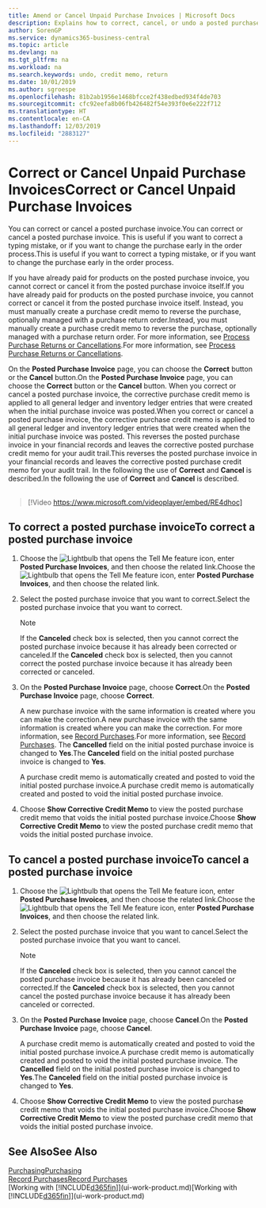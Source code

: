 ```yaml
---
title: Amend or Cancel Unpaid Purchase Invoices | Microsoft Docs
description: Explains how to correct, cancel, or undo a posted purchase invoice and automatically create a purchase credit memo.
author: SorenGP
ms.service: dynamics365-business-central
ms.topic: article
ms.devlang: na
ms.tgt_pltfrm: na
ms.workload: na
ms.search.keywords: undo, credit memo, return
ms.date: 10/01/2019
ms.author: sgroespe
ms.openlocfilehash: 81b2ab1956e1468bfcce2f438edbed934f4de703
ms.sourcegitcommit: cfc92eefa8b06fb426482f54e393f0e6e222f712
ms.translationtype: HT
ms.contentlocale: en-CA
ms.lasthandoff: 12/03/2019
ms.locfileid: "2883127"
---
```

# <a name="correct-or-cancel-unpaid-purchase-invoices"></a><span data-ttu-id="c4c6e-103">Correct or Cancel Unpaid Purchase Invoices</span><span class="sxs-lookup"><span data-stu-id="c4c6e-103">Correct or Cancel Unpaid Purchase Invoices</span></span>
<span data-ttu-id="c4c6e-104">You can correct or cancel a posted purchase invoice.</span><span class="sxs-lookup"><span data-stu-id="c4c6e-104">You can correct or cancel a posted purchase invoice.</span></span> <span data-ttu-id="c4c6e-105">This is useful if you want to correct a typing mistake, or if you want to change the purchase early in the order process.</span><span class="sxs-lookup"><span data-stu-id="c4c6e-105">This is useful if you want to correct a typing mistake, or if you want to change the purchase early in the order process.</span></span>

<span data-ttu-id="c4c6e-106">If you have already paid for products on the posted purchase invoice, you cannot correct or cancel it from the posted purchase invoice itself.</span><span class="sxs-lookup"><span data-stu-id="c4c6e-106">If you have already paid for products on the posted purchase invoice, you cannot correct or cancel it from the posted purchase invoice itself.</span></span> <span data-ttu-id="c4c6e-107">Instead, you must manually create a purchase credit memo to reverse the purchase, optionally managed with a purchase return order.</span><span class="sxs-lookup"><span data-stu-id="c4c6e-107">Instead, you must manually create a purchase credit memo to reverse the purchase, optionally managed with a purchase return order.</span></span> <span data-ttu-id="c4c6e-108">For more information, see [Process Purchase Returns or Cancellations](purchasing-how-process-purchase-returns-cancellations.md).</span><span class="sxs-lookup"><span data-stu-id="c4c6e-108">For more information, see [Process Purchase Returns or Cancellations](purchasing-how-process-purchase-returns-cancellations.md).</span></span>

<span data-ttu-id="c4c6e-109">On the **Posted Purchase Invoice** page, you can choose the **Correct** button or the **Cancel** button.</span><span class="sxs-lookup"><span data-stu-id="c4c6e-109">On the **Posted Purchase Invoice** page, you can choose the **Correct** button or the **Cancel** button.</span></span> <span data-ttu-id="c4c6e-110">When you correct or cancel a posted purchase invoice, the corrective purchase credit memo is applied to all general ledger and inventory ledger entries that were created when the initial purchase invoice was posted.</span><span class="sxs-lookup"><span data-stu-id="c4c6e-110">When you correct or cancel a posted purchase invoice, the corrective purchase credit memo is applied to all general ledger and inventory ledger entries that were created when the initial purchase invoice was posted.</span></span> <span data-ttu-id="c4c6e-111">This reverses the posted purchase invoice in your financial records and leaves the corrective posted purchase credit memo for your audit trail.</span><span class="sxs-lookup"><span data-stu-id="c4c6e-111">This reverses the posted purchase invoice in your financial records and leaves the corrective posted purchase credit memo for your audit trail.</span></span> <span data-ttu-id="c4c6e-112">In the following the use of **Correct** and **Cancel** is described.</span><span class="sxs-lookup"><span data-stu-id="c4c6e-112">In the following the use of **Correct** and **Cancel** is described.</span></span>
<br><br>
> [!Video https://www.microsoft.com/videoplayer/embed/RE4dhoc]

## <a name="to-correct-a-posted-purchase-invoice"></a><span data-ttu-id="c4c6e-113">To correct a posted purchase invoice</span><span class="sxs-lookup"><span data-stu-id="c4c6e-113">To correct a posted purchase invoice</span></span>
1. <span data-ttu-id="c4c6e-114">Choose the ![Lightbulb that opens the Tell Me feature](media/ui-search/search_small.png "Tell me what you want to do") icon, enter **Posted Purchase Invoices**, and then choose the related link.</span><span class="sxs-lookup"><span data-stu-id="c4c6e-114">Choose the ![Lightbulb that opens the Tell Me feature](media/ui-search/search_small.png "Tell me what you want to do") icon, enter **Posted Purchase Invoices**, and then choose the related link.</span></span>  
2. <span data-ttu-id="c4c6e-115">Select the posted purchase invoice that you want to correct.</span><span class="sxs-lookup"><span data-stu-id="c4c6e-115">Select the posted purchase invoice that you want to correct.</span></span>  

    > [!NOTE]  
    >   <span data-ttu-id="c4c6e-116">If the **Canceled** check box is selected, then you cannot correct the posted purchase invoice because it has already been corrected or canceled.</span><span class="sxs-lookup"><span data-stu-id="c4c6e-116">If the **Canceled** check box is selected, then you cannot correct the posted purchase invoice because it has already been corrected or canceled.</span></span>
3. <span data-ttu-id="c4c6e-117">On the **Posted Purchase Invoice** page, choose **Correct**.</span><span class="sxs-lookup"><span data-stu-id="c4c6e-117">On the **Posted Purchase Invoice** page, choose **Correct**.</span></span>

    <span data-ttu-id="c4c6e-118">A new purchase invoice with the same information is created where you can make the correction.</span><span class="sxs-lookup"><span data-stu-id="c4c6e-118">A new purchase invoice with the same information is created where you can make the correction.</span></span> <span data-ttu-id="c4c6e-119">For more information, see [Record Purchases](purchasing-how-record-purchases.md).</span><span class="sxs-lookup"><span data-stu-id="c4c6e-119">For more information, see [Record Purchases](purchasing-how-record-purchases.md).</span></span> <span data-ttu-id="c4c6e-120">The **Cancelled** field on the initial posted purchase invoice is changed to **Yes**.</span><span class="sxs-lookup"><span data-stu-id="c4c6e-120">The **Canceled** field on the initial posted purchase invoice is changed to **Yes**.</span></span>

    <span data-ttu-id="c4c6e-121">A purchase credit memo is automatically created and posted to void the initial posted purchase invoice.</span><span class="sxs-lookup"><span data-stu-id="c4c6e-121">A purchase credit memo is automatically created and posted to void the initial posted purchase invoice.</span></span>
4. <span data-ttu-id="c4c6e-122">Choose **Show Corrective Credit Memo** to view the posted purchase credit memo that voids the initial posted purchase invoice.</span><span class="sxs-lookup"><span data-stu-id="c4c6e-122">Choose **Show Corrective Credit Memo** to view the posted purchase credit memo that voids the initial posted purchase invoice.</span></span>

## <a name="to-cancel-a-posted-purchase-invoice"></a><span data-ttu-id="c4c6e-123">To cancel a posted purchase invoice</span><span class="sxs-lookup"><span data-stu-id="c4c6e-123">To cancel a posted purchase invoice</span></span>
1. <span data-ttu-id="c4c6e-124">Choose the ![Lightbulb that opens the Tell Me feature](media/ui-search/search_small.png "Tell me what you want to do") icon, enter **Posted Purchase Invoices**, and then choose the related link.</span><span class="sxs-lookup"><span data-stu-id="c4c6e-124">Choose the ![Lightbulb that opens the Tell Me feature](media/ui-search/search_small.png "Tell me what you want to do") icon, enter **Posted Purchase Invoices**, and then choose the related link.</span></span>  
2. <span data-ttu-id="c4c6e-125">Select the posted purchase invoice that you want to cancel.</span><span class="sxs-lookup"><span data-stu-id="c4c6e-125">Select the posted purchase invoice that you want to cancel.</span></span>

    > [!NOTE]  
    >   <span data-ttu-id="c4c6e-126">If the **Canceled** check box is selected, then you cannot cancel the posted purchase invoice because it has already been canceled or corrected.</span><span class="sxs-lookup"><span data-stu-id="c4c6e-126">If the **Canceled** check box is selected, then you cannot cancel the posted purchase invoice because it has already been canceled or corrected.</span></span>
3. <span data-ttu-id="c4c6e-127">On the **Posted Purchase Invoice** page, choose **Cancel**.</span><span class="sxs-lookup"><span data-stu-id="c4c6e-127">On the **Posted Purchase Invoice** page, choose **Cancel**.</span></span>

    <span data-ttu-id="c4c6e-128">A purchase credit memo is automatically created and posted to void the initial posted purchase invoice.</span><span class="sxs-lookup"><span data-stu-id="c4c6e-128">A purchase credit memo is automatically created and posted to void the initial posted purchase invoice.</span></span> <span data-ttu-id="c4c6e-129">The **Cancelled** field on the initial posted purchase invoice is changed to **Yes**.</span><span class="sxs-lookup"><span data-stu-id="c4c6e-129">The **Canceled** field on the initial posted purchase invoice is changed to **Yes**.</span></span>
4. <span data-ttu-id="c4c6e-130">Choose **Show Corrective Credit Memo** to view the posted purchase credit memo that voids the initial posted purchase invoice.</span><span class="sxs-lookup"><span data-stu-id="c4c6e-130">Choose **Show Corrective Credit Memo** to view the posted purchase credit memo that voids the initial posted purchase invoice.</span></span>

## <a name="see-also"></a><span data-ttu-id="c4c6e-131">See Also</span><span class="sxs-lookup"><span data-stu-id="c4c6e-131">See Also</span></span>
[<span data-ttu-id="c4c6e-132">Purchasing</span><span class="sxs-lookup"><span data-stu-id="c4c6e-132">Purchasing</span></span>](purchasing-manage-purchasing.md)  
[<span data-ttu-id="c4c6e-133">Record Purchases</span><span class="sxs-lookup"><span data-stu-id="c4c6e-133">Record Purchases</span></span>](purchasing-how-record-purchases.md)  
<span data-ttu-id="c4c6e-134">[Working with [!INCLUDE[d365fin](includes/d365fin_md.md)]](ui-work-product.md)</span><span class="sxs-lookup"><span data-stu-id="c4c6e-134">[Working with [!INCLUDE[d365fin](includes/d365fin_md.md)]](ui-work-product.md)</span></span>
